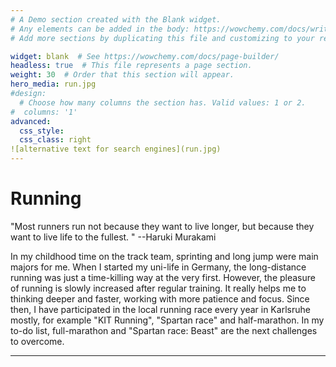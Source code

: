 ```yaml
---
# A Demo section created with the Blank widget.
# Any elements can be added in the body: https://wowchemy.com/docs/writing-markdown-latex/
# Add more sections by duplicating this file and customizing to your requirements.

widget: blank  # See https://wowchemy.com/docs/page-builder/
headless: true  # This file represents a page section.
weight: 30  # Order that this section will appear.
hero_media: run.jpg
#design:
  # Choose how many columns the section has. Valid values: 1 or 2.
#  columns: '1'
advanced:
  css_style:
  css_class: right
![alternative text for search engines](run.jpg)
---
```




Running
===============
"Most runners run not because they want to live longer, but because they want to live life to the fullest. " --Haruki Murakami

In my childhood time on the track team, sprinting and long jump were main majors for me. When I started my uni-life in Germany, the long-distance running was just a time-killing way at the very first. However, the pleasure of running is slowly increased after regular training. It really helps me to thinking deeper and faster, working with more patience and focus. Since then, I have participated in the local running race every year in Karlsruhe mostly, for example 
"KIT Running", "Spartan race" and half-marathon. In my to-do list, full-marathon and "Spartan race: Beast" are the next challenges to overcome. 
***
